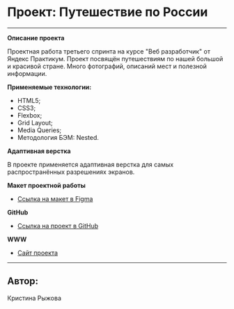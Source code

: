 # Проект: Путешествие по России

__________________________________________________________________

**Описание проекта**

Проектная работа третьего спринта на курсе "Веб разработчик" от Яндекс Практикум.
Проект посвящён путешествиям по нашей большой и красивой стране. Много фотографий, описаний мест и полезной информации.

**Применяемые технологии:**

   - HTML5;
   - CSS3;
   - Flexbox;
   - Grid Layout;
   - Media Queries;
   - Методология БЭМ: Nested.

**Адаптивная верстка**

В проекте применяется адаптивная верстка для самых распространённых разрешениях экранов.

**Макет проектной работы**

   - [Ссылка на макет в Figma](https://www.figma.com/file/5S2WSbEFL6awjVWJ0NWL8Q/Sprint-3_-Russia-_-desktop-mobile?node-id=28503%3A0)

**GitHub**

   - [Ссылка на проект в GitHub](https://github.com/KristinaRyzhova/russian-travel)


**WWW**

   - [Сайт проекта](https://kristinaryzhova.github.io/russian-travel/)
________________________________________________________________

## Автор:
Кристина Рыжова